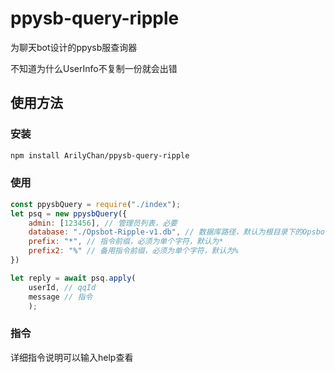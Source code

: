 # ppysb-query-ripple
为聊天bot设计的ppysb服查询器

不知道为什么UserInfo不复制一份就会出错

## 使用方法
### 安装
```sh
npm install ArilyChan/ppysb-query-ripple
```

### 使用
```javascript
const ppysbQuery = require("./index");
let psq = new ppysbQuery({
    admin: [123456], // 管理员列表，必要
    database: "./Opsbot-Ripple-v1.db", // 数据库路径，默认为根目录下的Opsbot-Ripple-v1.db
    prefix: "*", // 指令前缀，必须为单个字符，默认为*
    prefix2: "%" // 备用指令前缀，必须为单个字符，默认为%
})

let reply = await psq.apply(
    userId, // qqId
    message // 指令
    );
```

### 指令
详细指令说明可以输入help查看
